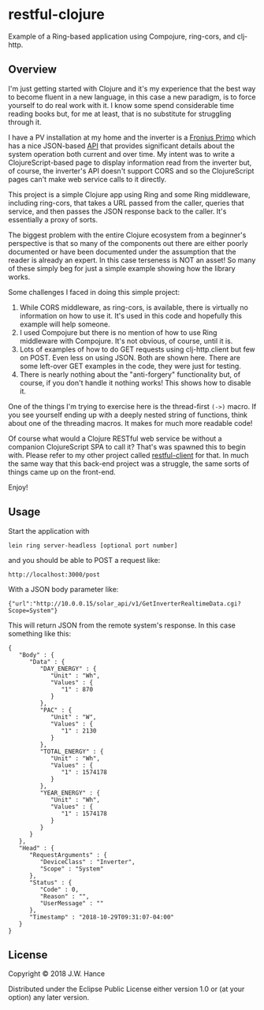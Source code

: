 # restful-clojure

Example of a Ring-based application using Compojure, ring-cors, and clj-http.

## Overview

I'm just getting started with Clojure and it's my experience that the best way to become fluent in a new language, in this case a new paradigm, is to force yourself to do real work with it.  I know some spend considerable time reading books but, for me at least, that is no substitute for struggling through it.

I have a PV installation at my home and the inverter is a [Fronius Primo](http://www.fronius.com/en/photovoltaics/products/all-products/inverters/fronius-primo/fronius-primo-3-0-1) which has a nice JSON-based [API](http://www.fronius.com/~/downloads/Solar%20Energy/Operating%20Instructions/42%2C0410%2C2012.pdf) that provides significant details about the system operation both current and over time.  My intent was to write a ClojureScript-based page to display information read from the inverter but, of course, the inverter's API doesn't support CORS and so the ClojureScript pages can't make web service calls to it directly.

This project is a simple Clojure app using Ring and some Ring middleware, including ring-cors, that takes a URL passed from the caller, queries that service, and then passes the JSON response back to the caller.  It's essentially a proxy of sorts.

The biggest problem with the entire Clojure ecosystem from a beginner's perspective is that so many of the components out there are either poorly documented or have been documented under the assumption that the reader is already an expert.  In this case terseness is NOT an asset!  So many of these simply beg for just a simple example showing how the library works.

Some challenges I faced in doing this simple project:

1) While CORS middleware, as ring-cors, is available, there is virtually no information on how to use it.  It's used in this code and hopefully this example will help someone.
2) I used Compojure but there is no mention of how to use Ring middleware with Compojure.  It's not obvious, of course, until it is.
3) Lots of examples of how to do GET requests using clj-http.client but few on POST.  Even less on using JSON.  Both are shown here.  There are some left-over GET examples in the code, they were just for testing.
4) There is nearly nothing about the "anti-forgery" functionality but, of course, if you don't handle it nothing works!  This shows how to disable it.

One of the things I'm trying to exercise here is the thread-first `(->)` macro.  If you see yourself ending up with a deeply nested string of functions, think about one of the threading macros.  It makes for much more readable code!

Of course what would a Clojure RESTful web service be without a companion ClojureScript SPA to call it?  That's was spawned this to begin with.  Please refer to my other project called [restful-client](https://github.com/josephhanceslm/restful-client) for that.  In much the same way that this back-end project was a struggle, the same sorts of things came up on the front-end.

Enjoy!


## Usage

Start the application with 

```
lein ring server-headless [optional port number]
```

and you should be able to POST a request like:

```
http://localhost:3000/post
```

With a JSON body parameter like:

```
{"url":"http://10.0.0.15/solar_api/v1/GetInverterRealtimeData.cgi?Scope=System"}
```

This will return JSON from the remote system's response.  In this case something like this:

```
{
   "Body" : {
      "Data" : {
         "DAY_ENERGY" : {
            "Unit" : "Wh",
            "Values" : {
               "1" : 870
            }
         },
         "PAC" : {
            "Unit" : "W",
            "Values" : {
               "1" : 2130
            }
         },
         "TOTAL_ENERGY" : {
            "Unit" : "Wh",
            "Values" : {
               "1" : 1574178
            }
         },
         "YEAR_ENERGY" : {
            "Unit" : "Wh",
            "Values" : {
               "1" : 1574178
            }
         }
      }
   },
   "Head" : {
      "RequestArguments" : {
         "DeviceClass" : "Inverter",
         "Scope" : "System"
      },
      "Status" : {
         "Code" : 0,
         "Reason" : "",
         "UserMessage" : ""
      },
      "Timestamp" : "2018-10-29T09:31:07-04:00"
   }
}
```

## License

Copyright © 2018 J.W. Hance

Distributed under the Eclipse Public License either version 1.0 or (at
your option) any later version.
